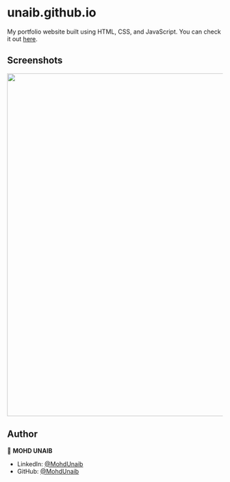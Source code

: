 # unaib.github.io

My portfolio website built using HTML, CSS, and JavaScript. You can check it out [here](https://github.com/mohdunaibsheikh).



## Screenshots

<p float="center">
    <img src="https://github.com/mohdunaibsheikh/unaib.github.io/blob/main/Screenshots/1.jpg" width="800">
</p>



## Author

👤 **MOHD UNAIB**

* LinkedIn: [@MohdUnaib](https://www.linkedin.com/in/mohd-unaib/)
* GitHub: [@MohdUnaib](https://github.com/mohdunaibsheikh)
